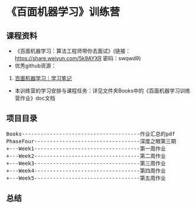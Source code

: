 # 《百面机器学习》训练营

## 课程资料
- 《百面机器学习：算法工程师带你去面试》(链接： https://share.weiyun.com/5k9AYXR 密码：swqwd9)
- 优秀github资源：  
1. [百面机器学习｜学习笔记](https://www.jianshu.com/c/90223df0f45c)  
- 本训练营的学习安排与课程任务：详见文件夹Books中的《百面机器学习训练营作业》doc文档

## 项目目录
<pre>
Books--------------------------------------作业汇总的pdf
PhaseFour----------------------------------深度之眼第三期
+---Week1----------------------------------第一周作业
+---Week2----------------------------------第二周作业
+---Week3----------------------------------第三周作业
+---Week4----------------------------------第四周作业
+---Week5----------------------------------第五周作业
</pre>

## 总结